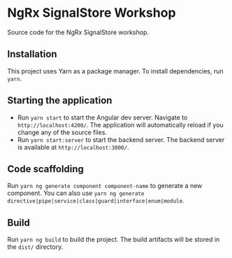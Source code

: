 # NgRx SignalStore Workshop

Source code for the NgRx SignalStore workshop.

## Installation

This project uses Yarn as a package manager. To install dependencies, run `yarn`.

## Starting the application

- Run `yarn start` to start the Angular dev server. Navigate to `http://localhost:4200/`. The application will automatically reload if you change any of the source files.
- Run `yarn start:server` to start the backend server. The backend server is available at `http://localhost:3000/`.

## Code scaffolding

Run `yarn ng generate component component-name` to generate a new component. You can also use `yarn ng generate directive|pipe|service|class|guard|interface|enum|module`.

## Build

Run `yarn ng build` to build the project. The build artifacts will be stored in the `dist/` directory.

